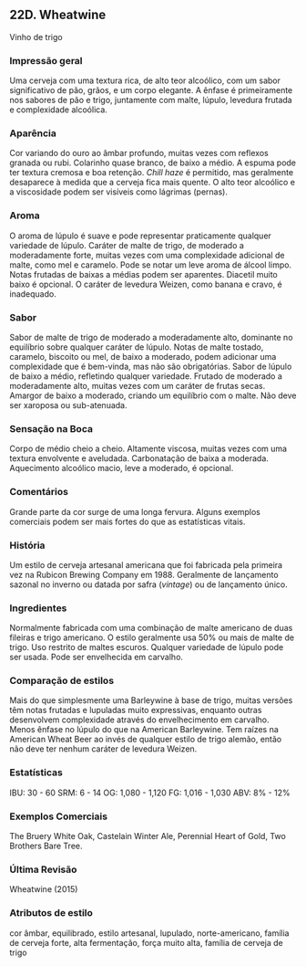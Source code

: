 ## 22D. Wheatwine
Vinho de trigo

### Impressão geral

Uma cerveja com uma textura rica, de alto teor alcoólico, com um sabor significativo de pão, grãos, e um corpo elegante. A ênfase é primeiramente nos sabores de pão e trigo, juntamente com malte, lúpulo, levedura frutada e complexidade alcoólica.

### Aparência

Cor variando do ouro ao âmbar profundo, muitas vezes com reflexos granada ou rubi. Colarinho quase branco, de baixo a médio. A espuma pode ter textura cremosa e boa retenção. *Chill haze* é permitido, mas geralmente desaparece à medida que a cerveja fica mais quente. O alto teor alcoólico e a viscosidade podem ser visíveis como lágrimas (pernas).

### Aroma

O aroma de lúpulo é suave e pode representar praticamente qualquer variedade de lúpulo. Caráter de malte de trigo, de moderado a moderadamente forte, muitas vezes com uma complexidade adicional de malte, como mel e caramelo. Pode se notar um leve aroma de álcool limpo. Notas frutadas de baixas a médias podem ser aparentes. Diacetil muito baixo é opcional. O caráter de levedura Weizen, como banana e cravo, é inadequado.

### Sabor

Sabor de malte de trigo de moderado a moderadamente alto, dominante no equilíbrio sobre qualquer caráter de lúpulo. Notas de malte tostado, caramelo, biscoito ou mel, de baixo a moderado, podem adicionar uma complexidade que é bem-vinda, mas não são obrigatórias. Sabor de lúpulo de baixo a médio, refletindo qualquer variedade. Frutado de moderado a moderadamente alto, muitas vezes com um caráter de frutas secas. Amargor de baixo a moderado, criando um equilíbrio com o malte. Não deve ser xaroposa ou sub-atenuada.

### Sensação na Boca

Corpo de médio cheio a cheio. Altamente viscosa, muitas vezes com uma textura envolvente e aveludada. Carbonatação de baixa a moderada. Aquecimento alcoólico macio, leve a moderado, é opcional.

### Comentários

Grande parte da cor surge de uma longa fervura. Alguns exemplos comerciais podem ser mais fortes do que as estatísticas vitais.

### História

Um estilo de cerveja artesanal americana que foi fabricada pela primeira vez na Rubicon Brewing Company em 1988. Geralmente de lançamento sazonal no inverno ou datada por safra (*vintage*) ou de lançamento único.

### Ingredientes

Normalmente fabricada com uma combinação de malte americano de duas fileiras e trigo americano. O estilo geralmente usa 50% ou mais de malte de trigo. Uso restrito de maltes escuros. Qualquer variedade de lúpulo pode ser usada. Pode ser envelhecida em carvalho.

### Comparação de estilos

Mais do que simplesmente uma Barleywine à base de trigo, muitas versões têm notas frutadas e lupuladas muito expressivas, enquanto outras desenvolvem complexidade através do envelhecimento em carvalho. Menos ênfase no lúpulo do que na American Barleywine. Tem raízes na American Wheat Beer ao invés de qualquer estilo de trigo alemão, então não deve ter nenhum caráter de levedura Weizen.

### Estatísticas

IBU: 30 - 60
SRM: 6 - 14
OG: 1,080 - 1,120
FG: 1,016 - 1,030
ABV: 8% - 12%

### Exemplos Comerciais

The Bruery White Oak, Castelain Winter Ale, Perennial Heart of Gold, Two Brothers Bare Tree.

### Última Revisão

Wheatwine (2015)

### Atributos de estilo

cor âmbar, equilibrado, estilo artesanal, lupulado, norte-americano, família de cerveja forte, alta fermentação, força muito alta, família de cerveja de trigo
